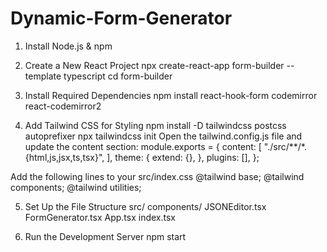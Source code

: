 # Dynamic-Form-Generator

1. Install Node.js & npm

2. Create a New React Project
npx create-react-app form-builder --template typescript
cd form-builder

3. Install Required Dependencies
npm install react-hook-form codemirror react-codemirror2

4. Add Tailwind CSS for Styling
npm install -D tailwindcss postcss autoprefixer
npx tailwindcss init
Open the tailwind.config.js file and update the content section:
module.exports = {
  content: [
    "./src/**/*.{html,js,jsx,ts,tsx}",
  ],
  theme: {
    extend: {},
  },
  plugins: [],
};

Add the following lines to your src/index.css
@tailwind base;
@tailwind components;
@tailwind utilities;


5. Set Up the File Structure
src/
  components/
    JSONEditor.tsx
    FormGenerator.tsx
  App.tsx
  index.tsx

7. Run the Development Server
npm start
